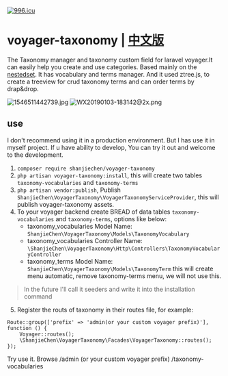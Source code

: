 [![996.icu](https://img.shields.io/badge/link-996.icu-red.svg)](https://996.icu)

# voyager-taxonomy | [中文版][4]
The Taxonomy manager and taxonomy custom field for laravel voyager.It can easily help you create and use categories. 
Based mainly on the [nestedset][1]. It has vocabulary and terms manager. And it used ztree.js, to create a treeview for crud taxonomy terms and can order terms by drap&drop.

![1546511442739.jpg][2]
![WX20190103-183142@2x.png][3]
## use
I don't recommend using it in a production environment. But I has use it in myself project. If u have ability to develop, You can try it out and welcome to the development.
1. `composer require shanjiechen/voyager-taxonomy`
2. `php artisan voyager-taxonomy:install`, this will create two tables `taxonomy-vocabularies` and `taxonomy-terms`
3. `php artisan vendor:publish`, Publish `ShanjieChen\VoyagerTaxonomy\VoyagerTaxonomyServiceProvider`, this will publish voyager-taxonomy assets.
4. To your voyager backend create BREAD of data tables `taxonomy-vocabularies` and `taxonomy-terms`, options like below:
    + taxonomy_vocabularies Model Name: `ShanjieChen\VoyagerTaxonomy\Models\TaxonomyVocabulary`
    + taxonomy_vocabularies Controller Name: `\ShanjieChen\VoyagerTaxonomy\Http\Controllers\TaxonomyVocabularyController`
    + taxonomy_terms Model Name: `ShanjieChen\VoyagerTaxonomy\Models\TaxonomyTerm`
this will create menu automatic, remove taxonomy-terms menu, we will not use this.
> In the future I'll call it seeders and write it into the installation command
5. Register the routs of taxonomy in their routes file, for example:
```
Route::group(['prefix' => 'admin(or your custom voyager prefix)'], function () {
    Voyager::routes();
    \ShanjieChen\VoyagerTaxonomy\Facades\VoyagerTaxonomy::routes();
});
```
Try use it. Browse /admin (or your custom voyager prefix) /taxonomy-vocabularies


  [1]: https://github.com/lazychaser/laravel-nestedset
  [2]: https://blog.jietuozhidao.com/usr/uploads/2019/01/1867733549.jpg
  [3]: https://blog.jietuozhidao.com/usr/uploads/2019/01/469713689.png
  [4]: https://github.com/shanjiechen/voyager-taxonomy/blob/master/README_CN.md

